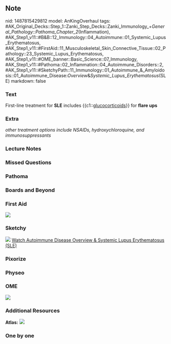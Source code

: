 ## Note
nid: 1487815429812
model: AnKingOverhaul
tags: #AK_Original_Decks::Step_1::Zanki_Step_Decks::Zanki_Immunology_+_General_Pathology::Pathoma_Chapter_2_(Inflammation), #AK_Step1_v11::#B&B::12_Immunology::04_Autoimmune::01_Systemic_Lupus_Erythematosus, #AK_Step1_v11::#FirstAid::11_Musculoskeletal_Skin_Connective_Tissue::02_Pathology::23_Systemic_Lupus_Erythematosus, #AK_Step1_v11::#OME_banner::Basic_Science::07_Immunology, #AK_Step1_v11::#Pathoma::02_Inflammation::04_Autoimmune_Disorders::2, #AK_Step1_v11::#SketchyPath::11_Immunology::01_Autoimmune_&_Amyloidosis::01_Autoimmune_Disease:_Overview_&_Systemic_Lupus_Erythematosus_(SLE)
markdown: false

### Text
<div>
  First-line treatment for <b>SLE</b> includes
  {{c1::<u>glucocorticoids</u>}} for <b>flare ups</b>
</div>

### Extra
<i>other treatment options include NSAIDs, hydroxychloroquine, and
immunosuppressants</i>

### Lecture Notes


### Missed Questions


### Pathoma


### Boards and Beyond


### First Aid
<img src="tmp7swseC.png">

### Sketchy
<img src=
"immunology-1-1-autoimmune-disease-overview_1566160514431.jpg">
<a href=
"https://dashboard.sketchy.com/study/medical/courses/medical-pathophysiology/units/medical-pathophysiology-immunology/videos/medical-pathophysiology-immunology-autoimmune-and-amyloidosis-autoimmune-disease-overview-and-systemic-lupus-erythematosus-sle?utm_source=anki&utm_medium=partnership&utm_campaign=february_update&utm_content=medical">
Watch Autoimmune Disease Overview & Systemic Lupus Erythematosus
(SLE)</a>

### Pixorize


### Physeo


### OME
<div class="ome-widget">
  <a href=
  "https://onlinemeded.org/spa/immunology?ref=anki"><img src=
  "_OME_AnkiFlashcards_Topic_4.png"></a>
</div>

### Additional Resources
<b>Atlas:</b> <img src="tmp8vI3jY.png">

### One by one

